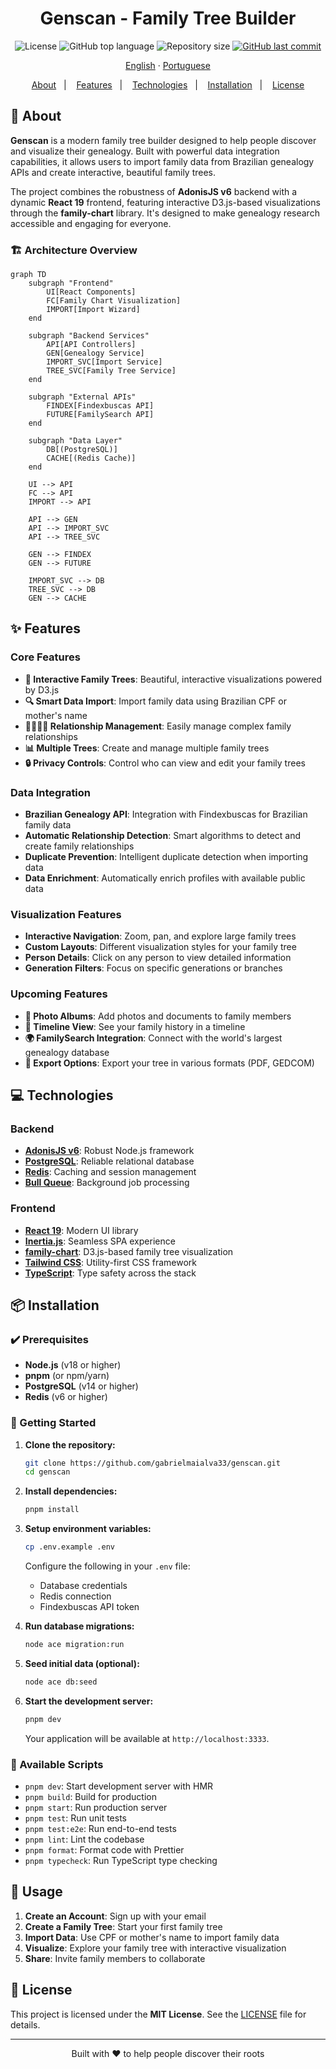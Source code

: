 <h1 align="center">
  Genscan - Family Tree Builder
</h1>

<p align="center">
  <img src="https://img.shields.io/github/license/gabrielmaialva33/genscan?color=00b8d3&style=flat-square" alt="License" />
  <img src="https://img.shields.io/github/languages/top/gabrielmaialva33/genscan?style=flat-square" alt="GitHub top language" >
  <img src="https://img.shields.io/github/repo-size/gabrielmaialva33/genscan?style=flat-square" alt="Repository size" >
  <a href="https://github.com/gabrielmaialva33/genscan/commits/main">
    <img src="https://img.shields.io/github/last-commit/gabrielmaialva33/genscan?style=flat-square" alt="GitHub last commit" >
  </a>
</p>

<p align="center">
    <a href="README.md">English</a>
    ·
    <a href="README-pt.md">Portuguese</a>
</p>

<p align="center">
  <a href="#bookmark-about">About</a>&nbsp;&nbsp;&nbsp;|&nbsp;&nbsp;&nbsp;
  <a href="#sparkles-features">Features</a>&nbsp;&nbsp;&nbsp;|&nbsp;&nbsp;&nbsp;
  <a href="#computer-technologies">Technologies</a>&nbsp;&nbsp;&nbsp;|&nbsp;&nbsp;&nbsp;
  <a href="#package-installation">Installation</a>&nbsp;&nbsp;&nbsp;|&nbsp;&nbsp;&nbsp;
  <a href="#memo-license">License</a>
</p>

## :bookmark: About

**Genscan** is a modern family tree builder designed to help people discover and visualize their genealogy. Built with powerful data integration capabilities, it allows users to import family data from Brazilian genealogy APIs and create interactive, beautiful family trees.

The project combines the robustness of **AdonisJS v6** backend with a dynamic **React 19** frontend, featuring interactive D3.js-based visualizations through the **family-chart** library. It's designed to make genealogy research accessible and engaging for everyone.

### 🏗️ Architecture Overview

```mermaid
graph TD
    subgraph "Frontend"
        UI[React Components]
        FC[Family Chart Visualization]
        IMPORT[Import Wizard]
    end

    subgraph "Backend Services"
        API[API Controllers]
        GEN[Genealogy Service]
        IMPORT_SVC[Import Service]
        TREE_SVC[Family Tree Service]
    end

    subgraph "External APIs"
        FINDEX[Findexbuscas API]
        FUTURE[FamilySearch API]
    end

    subgraph "Data Layer"
        DB[(PostgreSQL)]
        CACHE[(Redis Cache)]
    end

    UI --> API
    FC --> API
    IMPORT --> API

    API --> GEN
    API --> IMPORT_SVC
    API --> TREE_SVC

    GEN --> FINDEX
    GEN --> FUTURE

    IMPORT_SVC --> DB
    TREE_SVC --> DB
    GEN --> CACHE
```

## :sparkles: Features

### Core Features

- **🌳 Interactive Family Trees**: Beautiful, interactive visualizations powered by D3.js
- **🔍 Smart Data Import**: Import family data using Brazilian CPF or mother's name
- **👨‍👩‍👧‍👦 Relationship Management**: Easily manage complex family relationships
- **📊 Multiple Trees**: Create and manage multiple family trees
- **🔒 Privacy Controls**: Control who can view and edit your family trees

### Data Integration

- **Brazilian Genealogy API**: Integration with Findexbuscas for Brazilian family data
- **Automatic Relationship Detection**: Smart algorithms to detect and create family relationships
- **Duplicate Prevention**: Intelligent duplicate detection when importing data
- **Data Enrichment**: Automatically enrich profiles with available public data

### Visualization Features

- **Interactive Navigation**: Zoom, pan, and explore large family trees
- **Custom Layouts**: Different visualization styles for your family tree
- **Person Details**: Click on any person to view detailed information
- **Generation Filters**: Focus on specific generations or branches

### Upcoming Features

- **📸 Photo Albums**: Add photos and documents to family members
- **📅 Timeline View**: See your family history in a timeline
- **🌍 FamilySearch Integration**: Connect with the world's largest genealogy database
- **📄 Export Options**: Export your tree in various formats (PDF, GEDCOM)

## :computer: Technologies

### Backend

- **[AdonisJS v6](https://adonisjs.com/)**: Robust Node.js framework
- **[PostgreSQL](https://www.postgresql.org/)**: Reliable relational database
- **[Redis](https://redis.io/)**: Caching and session management
- **[Bull Queue](https://github.com/OptimalBits/bull)**: Background job processing

### Frontend

- **[React 19](https://react.dev/)**: Modern UI library
- **[Inertia.js](https://inertiajs.com/)**: Seamless SPA experience
- **[family-chart](https://github.com/donatso/family-chart)**: D3.js-based family tree visualization
- **[Tailwind CSS](https://tailwindcss.com/)**: Utility-first CSS framework
- **[TypeScript](https://www.typescriptlang.org/)**: Type safety across the stack

## :package: Installation

### ✔️ Prerequisites

- **Node.js** (v18 or higher)
- **pnpm** (or npm/yarn)
- **PostgreSQL** (v14 or higher)
- **Redis** (v6 or higher)

### 🚀 Getting Started

1. **Clone the repository:**

   ```sh
   git clone https://github.com/gabrielmaialva33/genscan.git
   cd genscan
   ```

2. **Install dependencies:**

   ```sh
   pnpm install
   ```

3. **Setup environment variables:**

   ```sh
   cp .env.example .env
   ```

   Configure the following in your `.env` file:
   - Database credentials
   - Redis connection
   - Findexbuscas API token

4. **Run database migrations:**

   ```sh
   node ace migration:run
   ```

5. **Seed initial data (optional):**

   ```sh
   node ace db:seed
   ```

6. **Start the development server:**

   ```sh
   pnpm dev
   ```

   Your application will be available at `http://localhost:3333`.

### 📜 Available Scripts

- `pnpm dev`: Start development server with HMR
- `pnpm build`: Build for production
- `pnpm start`: Run production server
- `pnpm test`: Run unit tests
- `pnpm test:e2e`: Run end-to-end tests
- `pnpm lint`: Lint the codebase
- `pnpm format`: Format code with Prettier
- `pnpm typecheck`: Run TypeScript type checking

## :rocket: Usage

1. **Create an Account**: Sign up with your email
2. **Create a Family Tree**: Start your first family tree
3. **Import Data**: Use CPF or mother's name to import family data
4. **Visualize**: Explore your family tree with interactive visualization
5. **Share**: Invite family members to collaborate

## :memo: License

This project is licensed under the **MIT License**. See the [LICENSE](LICENSE) file for details.

---

<p align="center">
  Built with ❤️ to help people discover their roots
</p>
